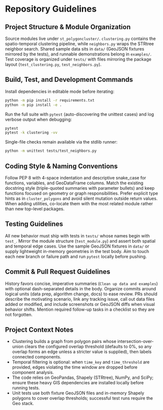 # Repository Guidelines

## Project Structure & Module Organization
Source modules live under `st_polygoncluster/`. `clustering.py` contains the spatio-temporal clustering pipeline, while `neighbors.py` wraps the STRtree neighbor search. Shared sample data sits in `data/` (GeoJSON fixtures mirrored by the tests), and runnable demonstrations belong in `examples/`. Test coverage is organized under `tests/` with files mirroring the package layout (`test_clustering.py`, `test_neighbors.py`).

## Build, Test, and Development Commands
Install dependencies in editable mode before iterating:
```bash
python -m pip install -r requirements.txt
python -m pip install -e .
```
Run the full suite with `pytest` (auto-discovering the unittest cases) and log verbose output when debugging:
```bash
pytest
pytest -k clustering -vv
```
Single-file checks remain available via the stdlib runner:
```bash
python -m unittest tests/test_neighbors.py
```

## Coding Style & Naming Conventions
Follow PEP 8 with 4-space indentation and descriptive snake_case for functions, variables, and GeoDataFrame columns. Match the existing docstring style (triple-quoted summaries with parameter bullets) and keep functions focused on geometry or graph responsibilities. Prefer explicit type hints as in `cluster_polygons` and avoid silent mutation outside return values. When adding utilities, co-locate them with the most related module rather than new top-level packages.

## Testing Guidelines
All new behavior must ship with tests in `tests/` whose names begin with `test_`. Mirror the module structure (`test_module.py`) and assert both spatial and temporal edge cases. Use the sample GeoJSON fixtures in `data/` or supply lightweight in-memory geometries in the test body. Aim to touch each new branch or failure path and run `pytest` locally before pushing.

## Commit & Pull Request Guidelines
History favors concise, imperative summaries (`Clean up data and examples`) with optional dash-separated details in the body. Organize commits around logical units (data prep, algorithm change, docs) to ease review. PRs should describe the motivating scenario, link any tracking issue, call out data files added or modified, and include screenshots or GeoJSON diffs when visual behavior shifts. Mention required follow-up tasks in a checklist so they are not forgotten.

## Project Context Notes
- Clustering builds a graph from polygon pairs whose intersection-over-union clears the configured overlap threshold (defaults to 0%, so any overlap forms an edge unless a stricter value is supplied), then labels connected components.
- Temporal filtering is optional: when `time_key` and `time_threshold` are provided, edges violating the time window are dropped before component analysis.
- The code relies on GeoPandas, Shapely (STRtree), NumPy, and SciPy; ensure these heavy GIS dependencies are installed locally before running tests.
- Unit tests use both fixture GeoJSON files and in-memory Shapely polygons to cover overlap thresholds; successful test runs require the Geo stack.
